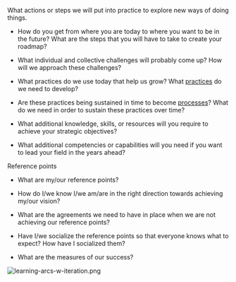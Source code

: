 What actions or steps we will put into practice to explore new ways of doing things. 

- How do you get from where you are today to where you want to be in the future? What are the steps that you will have to take to create your roadmap?

- What individual and collective challenges will probably come up? How will we approach these challenges?

- What practices do we use today that help us grow? What [practices](/glossary/Practice.md) do we need to develop?

- Are these practices being sustained in time to become [processes](/glossary/processes)? What do we need in order to sustain these practices over time?

- What additional knowledge, skills, or resources will you require to achieve your strategic objectives?

- What additional competencies or capabilities will you need if you want to lead your field in the years ahead?

Reference points

- What are my/our reference points?

- How do I/we know I/we am/are in the right direction towards achieving my/our vision?

- What are the agreements we need to have in place when we are not achieving our reference points?

- Have I/we socialize the reference points so that everyone knows what to expect? How have I socialized them?

- What are the measures of our success?

![learning-arcs-w-iteration.png](/learning-arcs-w-iteration.png)
